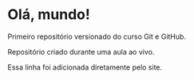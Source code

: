# Olá, mundo!
Primeiro repositório versionado do curso Git e GitHub.

Repositório criado durante uma aula ao vivo.

Essa linha foi adicionada diretamente pelo site.

